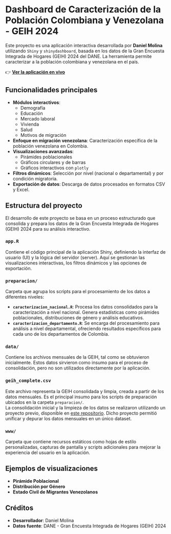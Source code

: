 # Dashboard de Caracterización de la Población Colombiana y Venezolana - GEIH 2024

Este proyecto es una aplicación interactiva desarrollada por **Daniel Molina** utilizando `Shiny` y `shinydashboard`, basada en los datos de la Gran Encuesta Integrada de Hogares (GEIH) 2024 del DANE. La herramienta permite caracterizar a la población colombiana y venezolana en el país.

👉 **[Ver la aplicación en vivo](https://jsidte-daniel-molina.shinyapps.io/shiny-app/)**

## Funcionalidades principales

- **Módulos interactivos**: 
  - Demografía
  - Educación
  - Mercado laboral
  - Vivienda
  - Salud
  - Motivos de migración
- **Enfoque en migración venezolana**: Caracterización específica de la población venezolana en Colombia.
- **Visualizaciones avanzadas**: 
  - Pirámides poblacionales
  - Gráficos circulares y de barras
  - Gráficos interactivos con `plotly`
- **Filtros dinámicos**: Selección por nivel (nacional o departamental) y por condición migratoria.
- **Exportación de datos**: Descarga de datos procesados en formatos CSV y Excel.

## Estructura del proyecto

El desarrollo de este proyecto se basa en un proceso estructurado que consolida y prepara los datos de la Gran Encuesta Integrada de Hogares (GEIH) 2024 para su análisis interactivo.

### `app.R`
Contiene el código principal de la aplicación Shiny, definiendo la interfaz de usuario (UI) y la lógica del servidor (server). Aquí se gestionan las visualizaciones interactivas, los filtros dinámicos y las opciones de exportación.

### `preparacion/`
Carpeta que agrupa los scripts para el procesamiento de los datos a diferentes niveles:
- **`caracterizacion_nacional.R`**: Procesa los datos consolidados para la caracterización a nivel nacional. Genera estadísticas como pirámides poblacionales, distribuciones de género y análisis educativos.
- **`caracterizacion_departamento.R`**: Se encarga del procesamiento para análisis a nivel departamental, ofreciendo resultados específicos para cada uno de los departamentos de Colombia.

### `data/`
Contiene los archivos mensuales de la GEIH, tal como se obtuvieron inicialmente. Estos datos sirvieron como insumo para el proceso de consolidación, pero no son utilizados directamente por la aplicación.

### `geih_complete.csv`
Este archivo representa la GEIH consolidada y limpia, creada a partir de los datos mensuales. Es el principal insumo para los scripts de preparación ubicados en la carpeta `preparacion/`.  
La consolidación inicial y la limpieza de los datos se realizaron utilizando un proyecto previo, disponible en [este repositorio](https://github.com/Alicbm/data-exploration). Dicho proyecto permitió unificar y depurar los datos mensuales en un único dataset.

### `www/`
Carpeta que contiene recursos estáticos como hojas de estilo personalizadas, capturas de pantalla y scripts adicionales para mejorar la experiencia del usuario en la aplicación.

## Ejemplos de visualizaciones

- **Pirámide Poblacional**
- **Distribución por Género**
- **Estado Civil de Migrantes Venezolanos**

## Créditos

- **Desarrollador**: Daniel Molina  
- **Datos fuente**: DANE - Gran Encuesta Integrada de Hogares (GEIH) 2024

